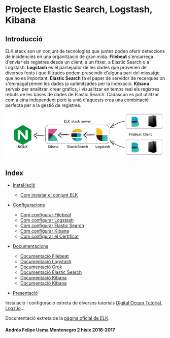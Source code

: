 # Projecte Elastic Search, Logstash, Kibana

## Introducció
ELK stack son un conjunt de tecnologies que juntes poden oferir deteccions de incidències en una organització de gran mida.
**Filebeat** s'encarrega d'enviar els registres desde un client, a un fitxer, a Elastic Search o a Logstash.
**Logstash** es el parsejador de les dades que provenen de diverses fonts i que filtrades podem prescindir d'alguna part del missatge que no es important. 
**Elastic Search** fa el paper de servidor de recerques on s'emmagatzemen les dades ja optimitzades per la indexació. 
**Kibana** serveix per analitzar, crear grafics, i visualitzar en temps real els registres rebuts de les bases de dades de Elastic Search.
Cadascun es pot utilitzar com a eina independent però la unió d'aquests crea una combinació perfecta per a la gestió de registres.

![esquema_estructura](imatge/elk_esquema.png "Estructura ELK")

## Index
* [Instal·lació](instalacio)
	* [Com instalar el conjunt ELK](instalacio/README.md)

* [Configuracions](configuracions)
	* [Com configurar Filebeat](configuracions/Filebeat.md#configuració-filebeat-al-client)
	* [Com configurar Logstash](configuracions/Logstash.md#logstash-configuració)
	* [Com configurar Elastic Search](configuracions/ElasticSearch.md#elastic-search-configuració-port-9200)
	* [Com configurar Kibana](configuracions/Kibana.md#kibana-configuració-port-5601)
	* [Com configurar el Certificat](configuracions/Certificats.md#creació-del-certificat-ssl-autosignat)

* [Documentacions](documentacio)
	* [Documentació Filebeat](documentacio/filebeat/Filebeat.md#beats)
	* [Documentació Logstash](documentacio/logstash/Logstash.md#logstash)
	* [Documentació Grok](documentacio/logstash/Grok.md#grok-i-el-seu-filtrat)	
	* [Documentació Elastic Search](documentacio/elasticsearch/ElasticSearch.md#elasticsearch)
	* [Documentació Kibana](documentacio/kibana/Kibana.md#kibana)
	* [Documentació Kibana](documentacio/kibana/kibana/Nginx.md#nginx-configuració)

* [Presentació](presentacio)

Instalació i configuració extreta de diversos tutorials [Digital Ocean Tutorial](https://www.digitalocean.com/community/tutorials/how-to-use-logstash-and-kibana-to-centralize-logs-on-centos-6),
[Logz.io](https://logz.io/learn/complete-guide-elk-stack/)...

Documentació extreta de la [pàgina oficial de ELK](https://www.elastic.co/guide/index.html).

#### Andrés Felipe Usma Montenegro 2 hisix 2016-2017
